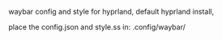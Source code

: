 
waybar config and style for hyprland, default hyprland install, 

place the config.json and style.ss in: .config/waybar/
